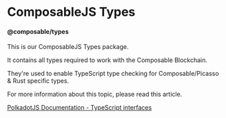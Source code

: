 # ComposableJS Types
#### @composable/types

This is our ComposableJS Types package.

It contains all types required to work with the Composable Blockchain.

They're used to enable TypeScript type checking for Composable/Picasso & Rust specific types.

For more information about this topic, please read this article.

[PolkadotJS Documentation - TypeScript interfaces](https://polkadot.js.org/docs/api/start/typescript/)
